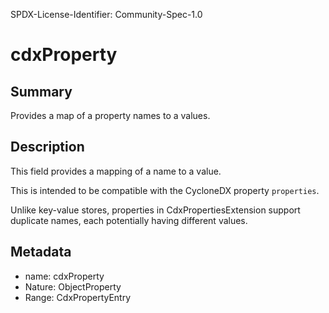 SPDX-License-Identifier: Community-Spec-1.0

# cdxProperty

## Summary

Provides a map of a property names to a values.

## Description

This field provides a mapping of a name to a value.

This is intended to be compatible with the CycloneDX property `properties`.

Unlike key-value stores, properties in CdxPropertiesExtension support duplicate
names, each potentially having different values.

## Metadata

- name: cdxProperty
- Nature: ObjectProperty
- Range: CdxPropertyEntry
